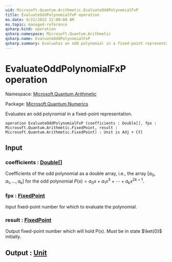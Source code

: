 ```yaml
---
uid: Microsoft.Quantum.Arithmetic.EvaluateOddPolynomialFxP
title: EvaluateOddPolynomialFxP operation
ms.date: 9/22/2022 12:00:00 AM
ms.topic: managed-reference
qsharp.kind: operation
qsharp.namespace: Microsoft.Quantum.Arithmetic
qsharp.name: EvaluateOddPolynomialFxP
qsharp.summary: Evaluates an odd polynomial in a fixed-point representation.
---
```


# EvaluateOddPolynomialFxP operation

Namespace: [Microsoft.Quantum.Arithmetic](xref:Microsoft.Quantum.Arithmetic)

Package: [Microsoft.Quantum.Numerics](https://nuget.org/packages/Microsoft.Quantum.Numerics)


Evaluates an odd polynomial in a fixed-point representation.

```qsharp
operation EvaluateOddPolynomialFxP (coefficients : Double[], fpx : Microsoft.Quantum.Arithmetic.FixedPoint, result : Microsoft.Quantum.Arithmetic.FixedPoint) : Unit is Adj + Ctl
```


## Input

### coefficients : [Double](xref:microsoft.quantum.qsharp.valueliterals#double-literals)[]

Coefficients of the odd polynomial as a double array, i.e., the array$[a_0, a_1, ..., a_k]$ for the odd polynomial$P(x) = a_0 x + a_1 x^3 + \cdots + a_k x^{2k+1}$.


### fpx : [FixedPoint](xref:Microsoft.Quantum.Arithmetic.FixedPoint)

Input fixed-point number for which to evaluate the polynomial.


### result : [FixedPoint](xref:Microsoft.Quantum.Arithmetic.FixedPoint)

Output fixed-point number which will hold P(x). Must be in state$\ket{0}$ initially.



## Output : [Unit](xref:microsoft.quantum.qsharp.valueliterals#unit-literal)

